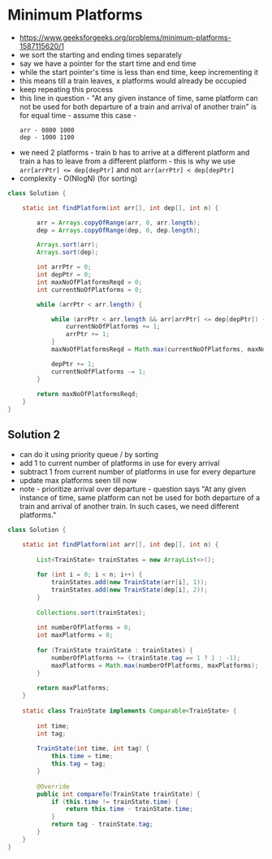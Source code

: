 # Minimum Platforms

- https://www.geeksforgeeks.org/problems/minimum-platforms-1587115620/1
- we sort the starting and ending times separately
- say we have a pointer for the start time and end time
- while the start pointer's time is less than end time, keep incrementing it
- this means till a train leaves, x platforms would already be occupied
- keep repeating this process
- this line in question - "At any given instance of time, same platform can not be used for both departure of a train and arrival of another train" is for equal time - assume this case - 
  ```
  arr - 0800 1000
  dep - 1000 1100
  ```
- we need 2 platforms - train b has to arrive at a different platform and train a has to leave from a different platform - this is why we use `arr[arrPtr] <= dep[depPtr]` and not `arr[arrPtr] < dep[depPtr]`
- complexity - O(NlogN) (for sorting)

```java
class Solution {

    static int findPlatform(int arr[], int dep[], int n) {

        arr = Arrays.copyOfRange(arr, 0, arr.length);
        dep = Arrays.copyOfRange(dep, 0, dep.length);

        Arrays.sort(arr);
        Arrays.sort(dep);

        int arrPtr = 0;
        int depPtr = 0;
        int maxNoOfPlatformsReqd = 0;
        int currentNoOfPlatforms = 0;

        while (arrPtr < arr.length) {

            while (arrPtr < arr.length && arr[arrPtr] <= dep[depPtr]) {
                currentNoOfPlatforms += 1;
                arrPtr += 1;
            }
            maxNoOfPlatformsReqd = Math.max(currentNoOfPlatforms, maxNoOfPlatformsReqd);

            depPtr += 1;
            currentNoOfPlatforms -= 1;
        }
        
        return maxNoOfPlatformsReqd;
    }
}
```

## Solution 2

- can do it using priority queue / by sorting
- add 1 to current number of platforms in use for every arrival
- subtract 1 from current number of platforms in use for every departure
- update max platforms seen till now
- note - prioritize arrival over departure - question says "At any given instance of time, same platform can not be used for both departure of a train and arrival of another train. In such cases, we need different platforms."

```java
class Solution {

    static int findPlatform(int arr[], int dep[], int n) {
        
        List<TrainState> trainStates = new ArrayList<>();
        
        for (int i = 0; i < n; i++) {
            trainStates.add(new TrainState(arr[i], 1));
            trainStates.add(new TrainState(dep[i], 2));
        }
        
        Collections.sort(trainStates);
        
        int numberOfPlatforms = 0;
        int maxPlatforms = 0;
        
        for (TrainState trainState : trainStates) {
            numberOfPlatforms += (trainState.tag == 1 ? 1 : -1);
            maxPlatforms = Math.max(numberOfPlatforms, maxPlatforms);
        }
        
        return maxPlatforms;
    }
    
    static class TrainState implements Comparable<TrainState> {
        
        int time;
        int tag;
        
        TrainState(int time, int tag) {
            this.time = time;
            this.tag = tag;
        }
        
        @Override
        public int compareTo(TrainState trainState) {
            if (this.time != trainState.time) {
                return this.time - trainState.time;
            }
            return tag - trainState.tag;
        }
    }
}
```
